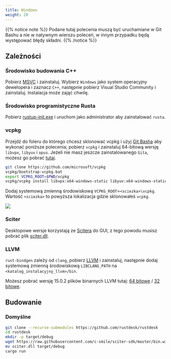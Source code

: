 ```yaml
---
title: Windows
weight: 20
---
```


{{% notice note %}}
Podane tutaj polecenia muszą być uruchamiane w Git Bashu a nie w natywnym wierszu poleceń, w innym przypadku będą występować błędy składni.
{{% /notice %}}

## Zależności

### Środowisko budowania C++

Pobierz [MSVC](https://visualstudio.microsoft.com/) i zainstaluj.
Wybierz `Windows` jako system operacyjny dewelopera i zaznacz `C++`, następnie pobierz Visual Studio Community i zainstaluj. Instalacja może zająć chwilę.

###  Środowisko programistyczne Rusta

Pobierz [rustup-init.exe](https://static.rust-lang.org/rustup/dist/x86_64-pc-windows-msvc/rustup-init.exe) i uruchom jako administrator aby zainstalować `rusta`.

### vcpkg

Przejdź do foleru do którego chcesz sklonować vcpkg i użyj [Git Basha](https://git-scm.com/download/win) aby wykonać poniższe polecenia; pobierz `vcpkg` i zainstaluj 64-bitową wersję `libvpx`, `libyuv` i `opus`.
Jeżeli nie masz jeszcze zainstalowanego `Gita`, możesz go pobrać [tutaj](https://git-scm.com/download/win).

```sh
git clone https://github.com/microsoft/vcpkg
vcpkg/bootstrap-vcpkg.bat
export VCPKG_ROOT=$PWD/vcpkg
vcpkg/vcpkg install libvpx:x64-windows-static libyuv:x64-windows-static opus:x64-windows-static aom:x64-windows-static
```

Dodaj systemową zmienną środowiskową `VCPKG_ROOT`=`<sciezka>\vcpkg`. Wartość `<sciezka>` to powyższa lokalizacja gdzie sklonowałeś `vcpkg`.

![](/docs/en/dev/build/windows/images/env.png)

### Sciter

Desktopowe wersje korzystają ze [Scitera](https://sciter.com/) do GUI, z tego powodu musisz pobrać plik [sciter.dll](https://raw.githubusercontent.com/c-smile/sciter-sdk/master/bin.win/x64/sciter.dll).

### LLVM

`rust-bindgen` zależy od `clang`, pobierz [LLVM](https://github.com/llvm/llvm-project/releases) i zainstaluj, następnie dodaj systemową zmienną środowiskową `LIBCLANG_PATH` na `<katalog_instalacyjny_llvm>/bin`.

Możesz pobrać wersję 15.0.2 plików binarnych LLVM tutaj: [64 bitowe](https://github.com/llvm/llvm-project/releases/download/llvmorg-15.0.2/LLVM-15.0.2-win64.exe) / [32 bitowe](https://github.com/llvm/llvm-project/releases/download/llvmorg-15.0.2/LLVM-15.0.2-win32.exe).

## Budowanie

### Domyślne

```sh
git clone --recurse-submodules https://github.com/rustdesk/rustdesk
cd rustdesk
mkdir -p target/debug
wget https://raw.githubusercontent.com/c-smile/sciter-sdk/master/bin.win/x64/sciter.dll
mv sciter.dll target/debug
cargo run
```

